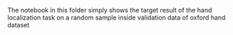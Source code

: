 The notebook in this folder simply shows the target result of the hand localization task on a random sample inside validation data of oxford hand dataset
